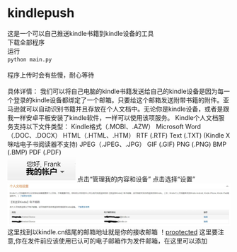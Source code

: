 # kindlepush
这是一个可以自己推送kindle书籍到kindle设备的工具<br/>
下载全部程序<br/>
运行<br/>
<code>python main.py</code><br/>
<br/>
程序上传时会有些慢，耐心等待<br/>
<br/>
具体详情：
我们可以将自己电脑的kindle书籍发送给自己的kindle设备是因为每一个登录的kindle设备都绑定了一个邮箱。只要给这个邮箱发送附带书籍的附件。亚马逊就可以自动识别书籍并且存放在个人文档中。无论你是kindle设备，或者是跟我一样安卓平板安装了kindle软件，一样可以使用该项服务。
Kindle个人文档服务支持以下文件类型：
Kindle格式（.MOBI、.AZW）
Microsoft Word（.DOC、.DOCX）
HTML（.HTML、.HTM）
RTF (.RTF)
Text (.TXT) (Kindle X 咪咕电子书阅读器不支持)
JPEG（.JPEG、.JPG）
GIF (.GIF)
PNG (.PNG)
BMP (.BMP)
PDF (.PDF)
<br/>
![login](https://github.com/fuzi1996/pictbed/blob/master/01.JPG)
点击“管理我的内容和设备”
点击选择“设置”
![setting](https://github.com/fuzi1996/pictbed/blob/master/04.JPG)
这里找到以kindle.cn结尾的邮箱地址就是你的接收邮箱
！[prootected](https://github.com/fuzi1996/pictbed/blob/master/05.JPG)
这里要注意,你在发件前应该使用已认可的电子邮箱作为发件邮箱，在这里可以添加


